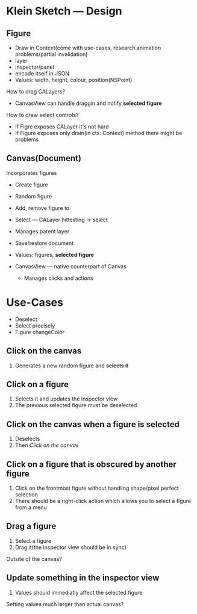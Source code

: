 #  Klein Sketch — Design

## Figure
* Draw in Context(come with use-cases, research animation problems/partial invalidation)
* layer
* inspector/panel
* encode itself in JSON
* Values: width, height, colour, position(NSPoint)

How to drag CALayers?
* CanvasView can handle draggin and notify **selected figure**

How to draw select controls?
* If Figre exposes CALayer it's not hard
* If Figure exposes only drain(in ctx: Context) method there might be problems

## Canvas(Document)
Incorporates figures

* Create figure
* Random figure
* Add, remove figure to
* Select — CALayer hittesting -> select
* Manages parent layer
* Save/restore document
* Values: figures, **selected figure**


* CanvasView — native counterpart of Canvas
   * Manages clicks and actions


# Use-Cases

* Deselect
* Select precisely
* Figure changeColor

## Click on the canvas
   1. Generates a new random figure and ~~selects it~~
   
## Click on a figure
   1. Selects it and updates the inspector view
   2. The previous selected figure must be deselected
   
## Click on the canvas when a figure is selected
   1. Deselects
   2. Then *Click on the canvas*
   
## Click on a figure that is obscured by another figure
   1. Click on the frontmost figure without handling shape/pixel perfect selection
   2. There should be a right-click action which allows you to select a figure from a menu

## Drag a figure
   1. Select a figure
   2. Drag it(the inspector view should be in sync)
   
   Outsite of the canvas?
   
## Update something in the inspector view
   1. Values should immediatly affect the selected figure
   
   Setting values much larger than actual canvas?
